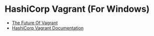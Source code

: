 # HashiCorp Vagrant (For Windows)

* [The Future Of Vagrant](https://youtu.be/G20ugJR4Tmc)
* [HashiCorp Vagrant Documentation](https://www.vagrantup.com/docs)
